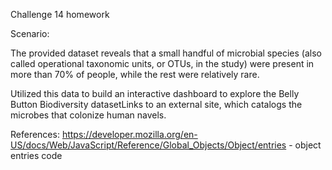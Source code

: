 Challenge 14 homework

Scenario:

The provided dataset reveals that a small handful of microbial species (also called operational taxonomic units, or OTUs, in the study) were present in more than 70% of people, while the rest were relatively rare.

Utilized this data to build an interactive dashboard to explore the Belly Button Biodiversity datasetLinks to an external site, which catalogs the microbes that colonize human navels.

References:
https://developer.mozilla.org/en-US/docs/Web/JavaScript/Reference/Global_Objects/Object/entries - object entries code
